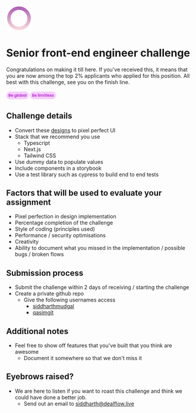<img src="https://github.com/Dealflow-ApS/senior-front-end-engineer-challenge/blob/8d8b14e495eadacdd9e21c6a0da8038f757b9854/logo.gif" alt="logo" width="70"/>

# Senior front-end engineer challenge

Congratulations on making it till here. If you've received this, it means that you are now among the top 2% applicants who applied for this position. All best with this challenge, see you on the finish line. <br /><br />
<img src="https://github.com/Dealflow-ApS/senior-front-end-engineer-challenge/blob/3b398947f88de3aa38fd13f5136f605391dc3c44/global.png" alt="logo" width="60"/>
<img src="https://github.com/Dealflow-ApS/senior-front-end-engineer-challenge/blob/3b398947f88de3aa38fd13f5136f605391dc3c44/limitless.png" alt="logo" width="70"/>

## Challenge details

- Convert these [designs](https://www.figma.com/file/OyUXth4FKdtdR65F2dDuZY/Engineering-Test?type=design&node-id=6-14344&mode=design&t=6ioJt3JF9pVxzozB-0) to pixel perfect UI
- Stack that we recommend you use
	- Typescript
	- Next.js
	- Tailwind CSS
- Use dummy data to populate values
- Include components in a storybook
- Use a test library such as cypress to build end to end tests

## Factors that will be used to evaluate your assignment
- Pixel perfection in design implementation
- Percentage completion of the challenge 
- Style of coding (principles used)
- Performance / security optimisations
- Creativity
- Ability to document what you missed in the implementation / possible bugs / broken flows

## Submission process
- Submit the challenge within 2 days of receiving / starting the challenge
- Create a private github repo
	- Give the following usernames access
		- [siddharthmudgal](https://github.com/siddharthmudgal)
		- [qasimgit](https://github.com/qasimgit)


## Additional notes
- Feel free to show off features that you've built that you think are awesome
  - Document it somewhere so that we don't miss it

## Eyebrows raised?
- We are here to listen if you want to roast this challenge and think we could have done a better job.
  - Send out an email to siddharth@dealflow.live
